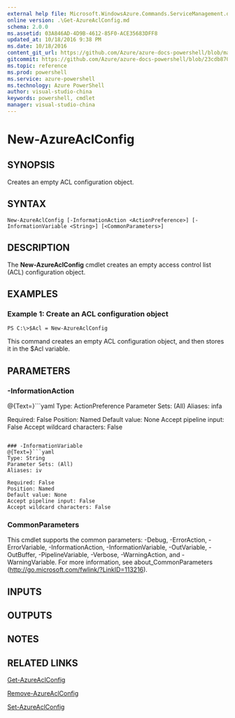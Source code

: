 ```yaml
---
external help file: Microsoft.WindowsAzure.Commands.ServiceManagement.dll-Help.xml
online version: .\Get-AzureAclConfig.md
schema: 2.0.0
ms.assetid: 03A846AD-4D9B-4612-85F0-ACE35683DFF8
updated_at: 10/18/2016 9:38 PM
ms.date: 10/18/2016
content_git_url: https://github.com/Azure/azure-docs-powershell/blob/master/azureps-cmdlets-docs/ServiceManagement/Azure.Service/v1.6.1/New-AzureAclConfig.md
gitcommit: https://github.com/Azure/azure-docs-powershell/blob/23cdb8705d4ab9807c0e21b238f3b134a7d49c7d/azureps-cmdlets-docs/ServiceManagement/Azure.Service/v1.6.1/New-AzureAclConfig.md
ms.topic: reference
ms.prod: powershell
ms.service: azure-powershell
ms.technology: Azure PowerShell
author: visual-studio-china
keywords: powershell, cmdlet
manager: visual-studio-china
---
```


# New-AzureAclConfig

## SYNOPSIS
Creates an empty ACL configuration object.

## SYNTAX

```
New-AzureAclConfig [-InformationAction <ActionPreference>] [-InformationVariable <String>] [<CommonParameters>]
```

## DESCRIPTION
The **New-AzureAclConfig** cmdlet creates an empty access control list (ACL) configuration object.

## EXAMPLES

### Example 1: Create an ACL configuration object
```
PS C:\>$Acl = New-AzureAclConfig
```

This command creates an empty ACL configuration object, and then stores it in the $Acl variable.

## PARAMETERS

### -InformationAction
@{Text=}```yaml
Type: ActionPreference
Parameter Sets: (All)
Aliases: infa

Required: False
Position: Named
Default value: None
Accept pipeline input: False
Accept wildcard characters: False
```

### -InformationVariable
@{Text=}```yaml
Type: String
Parameter Sets: (All)
Aliases: iv

Required: False
Position: Named
Default value: None
Accept pipeline input: False
Accept wildcard characters: False
```

### CommonParameters
This cmdlet supports the common parameters: -Debug, -ErrorAction, -ErrorVariable, -InformationAction, -InformationVariable, -OutVariable, -OutBuffer, -PipelineVariable, -Verbose, -WarningAction, and -WarningVariable. For more information, see about_CommonParameters (http://go.microsoft.com/fwlink/?LinkID=113216).

## INPUTS

## OUTPUTS

## NOTES

## RELATED LINKS

[Get-AzureAclConfig](.\Get-AzureAclConfig.md)

[Remove-AzureAclConfig](.\Remove-AzureAclConfig.md)

[Set-AzureAclConfig](.\Set-AzureAclConfig.md)


